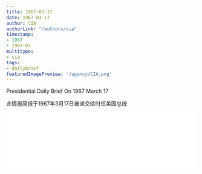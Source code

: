 ```yaml
---
title: 1967-03-17
date: 1967-03-17
author: CIA 
authorLink: "/authors/cia"
timestamp: 
- 1967
- 1967-03
multitype: 
- cia
tags: 
- dailybrief
featuredImagePreview: '/agency/CIA.png'
---
```



Presidential Daily Brief On 1967 March 17

此情报简报于1967年3月17日被递交给时任美国总统

<!--more-->





<div id="over" style="width:100%; overflow:hidden"> <iframe id="sFrame" name="sFrame" frameborder="no" border="0"  allowfullscreen marginwidth="0" scrolling="no" src = " /CIA/1967-03-17.html "  style = " position:absulute; width: 806px; top: 300;" > </iframe> </div>